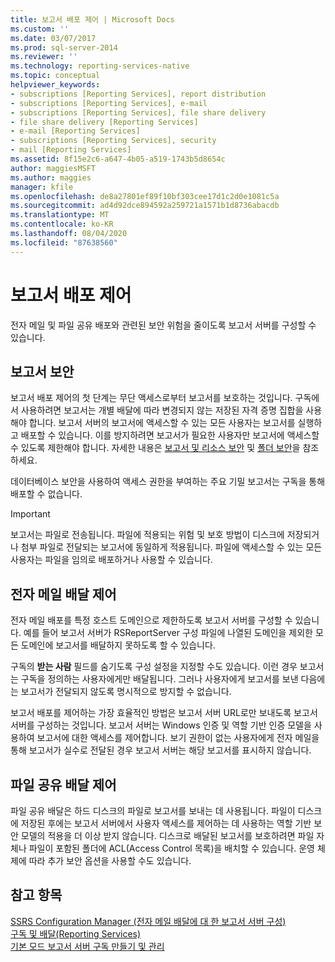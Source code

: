 ```yaml
---
title: 보고서 배포 제어 | Microsoft Docs
ms.custom: ''
ms.date: 03/07/2017
ms.prod: sql-server-2014
ms.reviewer: ''
ms.technology: reporting-services-native
ms.topic: conceptual
helpviewer_keywords:
- subscriptions [Reporting Services], report distribution
- subscriptions [Reporting Services], e-mail
- subscriptions [Reporting Services], file share delivery
- file share delivery [Reporting Services]
- e-mail [Reporting Services]
- subscriptions [Reporting Services], security
- mail [Reporting Services]
ms.assetid: 8f15e2c6-a647-4b05-a519-1743b5d8654c
author: maggiesMSFT
ms.author: maggies
manager: kfile
ms.openlocfilehash: de8a27801ef89f10bf303cee17d1c2d0e1081c5a
ms.sourcegitcommit: ad4d92dce894592a259721a1571b1d8736abacdb
ms.translationtype: MT
ms.contentlocale: ko-KR
ms.lasthandoff: 08/04/2020
ms.locfileid: "87638560"
---
```

# <a name="control-report-distribution"></a>보고서 배포 제어
  전자 메일 및 파일 공유 배포와 관련된 보안 위험을 줄이도록 보고서 서버를 구성할 수 있습니다.  
  
## <a name="securing-reports"></a>보고서 보안  
 보고서 배포 제어의 첫 단계는 무단 액세스로부터 보고서를 보호하는 것입니다. 구독에서 사용하려면 보고서는 개별 배달에 따라 변경되지 않는 저장된 자격 증명 집합을 사용해야 합니다. 보고서 서버의 보고서에 액세스할 수 있는 모든 사용자는 보고서를 실행하고 배포할 수 있습니다. 이를 방지하려면 보고서가 필요한 사용자만 보고서에 액세스할 수 있도록 제한해야 합니다. 자세한 내용은 [보고서 및 리소스 보안](security/secure-reports-and-resources.md) 및 [폴더 보안](security/secure-folders.md)을 참조 하세요.  
  
 데이터베이스 보안을 사용하여 액세스 권한을 부여하는 주요 기밀 보고서는 구독을 통해 배포할 수 없습니다.  
  
> [!IMPORTANT]  
>  보고서는 파일로 전송됩니다. 파일에 적용되는 위험 및 보호 방법이 디스크에 저장되거나 첨부 파일로 전달되는 보고서에 동일하게 적용됩니다. 파일에 액세스할 수 있는 모든 사용자는 파일을 임의로 배포하거나 사용할 수 있습니다.  
  
## <a name="controlling-e-mail-delivery"></a>전자 메일 배달 제어  
 전자 메일 배포를 특정 호스트 도메인으로 제한하도록 보고서 서버를 구성할 수 있습니다. 예를 들어 보고서 서버가 RSReportServer 구성 파일에 나열된 도메인을 제외한 모든 도메인에 보고서를 배달하지 못하도록 할 수 있습니다.  
  
 구독의 **받는 사람** 필드를 숨기도록 구성 설정을 지정할 수도 있습니다. 이런 경우 보고서는 구독을 정의하는 사용자에게만 배달됩니다. 그러나 사용자에게 보고서를 보낸 다음에는 보고서가 전달되지 않도록 명시적으로 방지할 수 없습니다.  
  
 보고서 배포를 제어하는 가장 효율적인 방법은 보고서 서버 URL로만 보내도록 보고서 서버를 구성하는 것입니다. 보고서 서버는 Windows 인증 및 역할 기반 인증 모델을 사용하여 보고서에 대한 액세스를 제어합니다. 보기 권한이 없는 사용자에게 전자 메일을 통해 보고서가 실수로 전달된 경우 보고서 서버는 해당 보고서를 표시하지 않습니다.  
  
## <a name="controlling-file-share-delivery"></a>파일 공유 배달 제어  
 파일 공유 배달은 하드 디스크의 파일로 보고서를 보내는 데 사용됩니다. 파일이 디스크에 저장된 후에는 보고서 서버에서 사용자 액세스를 제어하는 데 사용하는 역할 기반 보안 모델의 적용을 더 이상 받지 않습니다. 디스크로 배달된 보고서를 보호하려면 파일 자체나 파일이 포함된 폴더에 ACL(Access Control 목록)을 배치할 수 있습니다. 운영 체제에 따라 추가 보안 옵션을 사용할 수도 있습니다.  
  
## <a name="see-also"></a>참고 항목  
 [SSRS Configuration Manager &#40;전자 메일 배달에 대 한 보고서 서버 구성&#41;](../../2014/sql-server/install/configure-a-report-server-for-e-mail-delivery-ssrs-configuration-manager.md)   
 [구독 및 배달&#40;Reporting Services&#41;](subscriptions/subscriptions-and-delivery-reporting-services.md)   
 [기본 모드 보고서 서버 구독 만들기 및 관리](../../2014/reporting-services/create-manage-subscriptions-native-mode-report-servers.md)  
  
  
